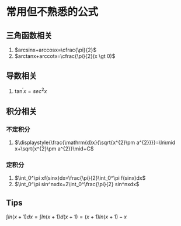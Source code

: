 # 常用但不熟悉的公式

## 三角函数相关

1. $arcsinx+arccosx=\cfrac{\pi}{2}$
2. $arctanx+arccotx=\cfrac{\pi}{2}(x \gt 0)$

## 导数相关

1. $\tan^{\prime}x=sec^{2}x$

## 积分相关

### 不定积分

1. $\displaystyle{\frac{\mathrm{d}x}{\sqrt{x^{2}\pm a^{2}}}}=\ln\mid x+\sqrt{x^{2}\pm a^{2}}\mid+C$

### 定积分

1. $\int_0^\pi xf(sinx)dx=\frac{\pi}{2}\int_0^\pi f(sinx)dx$
2. $\int_0^\pi sin^nxdx=2\int_0^\frac{\pi}{2} sin^nxdx$

## Tips

$\int ln(x+1) dx = \int ln(x+1) d (x+1) = (x+1)ln(x+1) - x$
